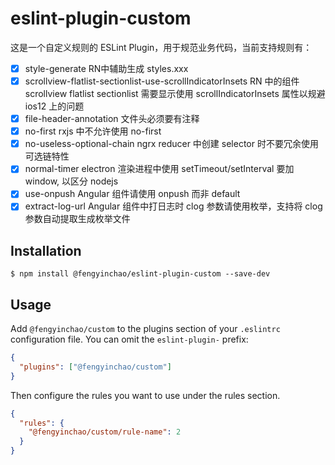 # eslint-plugin-custom

这是一个自定义规则的 ESLint Plugin，用于规范业务代码，当前支持规则有：


- [x] style-generate
      RN中辅助生成 styles.xxx
- [x] scrollview-flatlist-sectionlist-use-scrollIndicatorInsets
      RN 中的组件 scrollview flatlist sectionlist 需要显示使用 scrollIndicatorInsets 属性以规避 ios12 上的问题
- [x] file-header-annotation
      文件头必须要有注释
- [x] no-first
      rxjs 中不允许使用 no-first
- [x] no-useless-optional-chain
      ngrx reducer 中创建 selector 时不要冗余使用可选链特性
- [x] normal-timer
      electron 渲染进程中使用 setTimeout/setInterval 要加 window, 以区分 nodejs
- [x] use-onpush
      Angular 组件请使用 onpush 而非 default
- [x] extract-log-url
      Angular 组件中打日志时 clog 参数请使用枚举，支持将 clog 参数自动提取生成枚举文件

## Installation

```
$ npm install @fengyinchao/eslint-plugin-custom --save-dev
```

## Usage

Add `@fengyinchao/custom` to the plugins section of your `.eslintrc` configuration file. You can omit the `eslint-plugin-` prefix:

```json
{
  "plugins": ["@fengyinchao/custom"]
}
```

Then configure the rules you want to use under the rules section.

```json
{
  "rules": {
    "@fengyinchao/custom/rule-name": 2
  }
}
```
